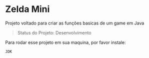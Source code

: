 # Zelda Mini

Projeto voltado para criar as funções basicas de um game em Java

>Status do Projeto: Desenvolvimento

Para rodar esse projeto em sua maquina, por favor instale:

```
JDK 
```